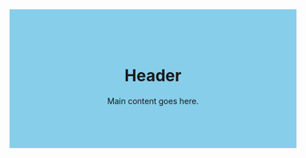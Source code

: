 <!DOCTYPE html>
<html>
<head>
<style>
.header {
  padding: 60px;
  text-align: center;
  background-color: #87CEEB;
}
</style>
</head>
<body>

<div class="header">
  <h1>Header</h1>
  <p>Main content goes here.</p>
</div>

</body>
</html>
